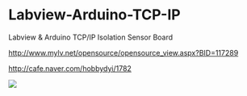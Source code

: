 # Labview-Arduino-TCP-IP
Labview &amp; Arduino TCP/IP Isolation Sensor Board

http://www.mylv.net/opensource/opensource_view.aspx?BID=117289

http://cafe.naver.com/hobbydyi/1782


<img src="http://cafefiles.naver.net/20140326_20/cona05_1395841156027ibUgG_PNG/tcp3.png">
